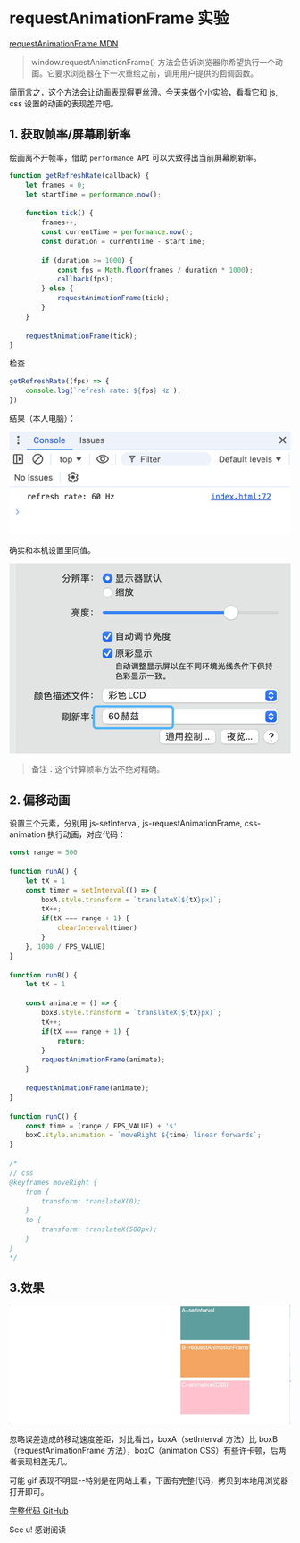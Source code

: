 # requestAnimationFrame 实验

[requestAnimationFrame MDN](https://developer.mozilla.org/zh-CN/docs/Web/API/Window/requestAnimationFrame)

> window.requestAnimationFrame() 方法会告诉浏览器你希望执行一个动画。它要求浏览器在下一次重绘之前，调用用户提供的回调函数。

简而言之，这个方法会让动画表现得更丝滑。今天来做个小实验，看看它和 js, css 设置的动画的表现差异吧。

## 1. 获取帧率/屏幕刷新率

绘画离不开帧率，借助 `performance API` 可以大致得出当前屏幕刷新率。

```js
function getRefreshRate(callback) {
    let frames = 0;
    let startTime = performance.now();

    function tick() {
        frames++;
        const currentTime = performance.now();
        const duration = currentTime - startTime;

        if (duration >= 1000) {
            const fps = Math.floor(frames / duration * 1000);
            callback(fps);
        } else {
            requestAnimationFrame(tick);
        }
    }

    requestAnimationFrame(tick);
}
```

检查

```js
getRefreshRate((fps) => {
    console.log(`refresh rate: ${fps} Hz`);
})
```

结果（本人电脑）：

![my-fps](my-fps.png)

确实和本机设置里同值。

![my-mac-fps](my-mac-fps.png)

> 备注：这个计算帧率方法不绝对精确。

## 2. 偏移动画

设置三个元素，分别用 js-setInterval, js-requestAnimationFrame, css-animation 执行动画，对应代码：

```js
const range = 500

function runA() {
    let tX = 1
    const timer = setInterval(() => {
        boxA.style.transform = `translateX(${tX}px)`;
        tX++;
        if(tX === range + 1) {
            clearInterval(timer)
        }
    }, 1000 / FPS_VALUE)
}

function runB() {
    let tX = 1

    const animate = () => {
        boxB.style.transform = `translateX(${tX}px)`;
        tX++;
        if(tX === range + 1) {
            return;
        }
        requestAnimationFrame(animate);
    }
    
    requestAnimationFrame(animate);
}

function runC() {
    const time = (range / FPS_VALUE) + 's'
    boxC.style.animation = `moveRight ${time} linear forwards`;
}

/*
// css
@keyframes moveRight {
    from {
        transform: translateX(0);
    }
    to {
        transform: translateX(500px);
    }
}
*/
```

## 3.效果

![result](test.gif)

忽略误差造成的移动速度差距，对比看出，boxA（setInterval 方法）比 boxB（requestAnimationFrame 方法），boxC（animation CSS）有些许卡顿，后两者表现相差无几。

可能 gif 表现不明显--特别是在网站上看，下面有完整代码，拷贝到本地用浏览器打开即可。

[完整代码 GitHub](https://github.com/Yanko1013/funny/blob/main/requestAnimationFrame/index.html)

See u! 感谢阅读
